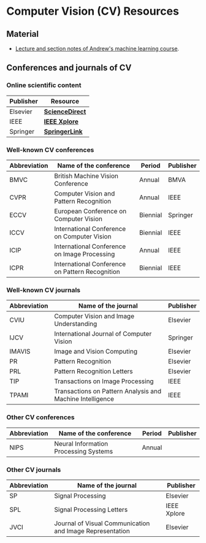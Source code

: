 # Computer Vision (CV) Resources

## Material

* [Lecture and section notes of Andrew's machine learning course](http://cs229.stanford.edu/materials.html).

## Conferences and journals of CV

### Online scientific content

| Publisher | Resource                                      |
|-----------|-----------------------------------------------|
| Elsevier  | **[ScienceDirect](http://sciencedirect.com)** |
| IEEE      | **[IEEE Xplore](http://ieeexplore.ieee.org)** |
| Springer  | **[SpringerLink](http://link.springer.com)**  |

### Well-known CV conferences

| Abbreviation | Name of the conference                          | Period   | Publisher |
|--------------|-------------------------------------------------|----------|-----------|
| BMVC         | British Machine Vision Conference               | Annual   | BMVA      |
| CVPR         | Computer Vision and Pattern Recognition         | Annual   | IEEE      |
| ECCV         | European Conference on Computer Vision          | Biennial | Springer  |
| ICCV         | International Conference on Computer Vision     | Biennial | IEEE      |
| ICIP         | International Conference on Image Processing    | Annual   | IEEE      |
| ICPR         | International Conference on Pattern Recognition | Biennial | IEEE      |

### Well-known CV journals

| Abbreviation | Name of the journal                                       | Publisher |
|--------------|-----------------------------------------------------------|-----------|
| CVIU         | Computer Vision and Image Understanding                   | Elsevier  |
| IJCV         | International Journal of Computer Vision                  | Springer  |
| IMAVIS       | Image and Vision Computing                                | Elsevier  |
| PR           | Pattern Recognition                                       | Elsevier  |
| PRL          | Pattern Recognition Letters                               | Elsevier  |
| TIP          | Transactions on Image Processing                          | IEEE      |
| TPAMI        | Transactions on Pattern Analysis and Machine Intelligence | IEEE      |

### Other CV conferences

| Abbreviation | Name of the conference                          | Period   | Publisher |
|--------------|-------------------------------------------------|----------|-----------|
| NIPS         | Neural Information Processing Systems           | Annual   |           |

### Other CV journals

| Abbreviation | Name of the journal                                       | Publisher   |
|--------------|-----------------------------------------------------------|-------------|
| SP           | Signal Processing                                         | Elsevier    |
| SPL          | Signal Processing Letters                                 | IEEE Xplore |
| JVCI         | Journal of Visual Communication and Image Representation  | Elsevier    |
